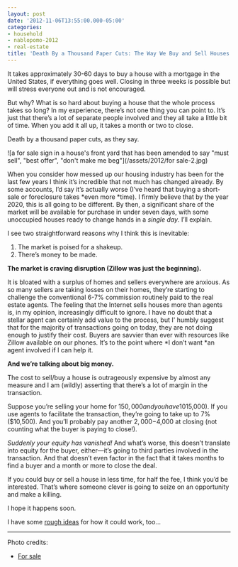 ```yaml
---
layout: post
date: '2012-11-06T13:55:00.000-05:00'
categories:
- household
- nablopomo-2012
- real-estate
title: 'Death By a Thousand Paper Cuts: The Way We Buy and Sell Houses Is Begging for Disruption'
---
```


It takes approximately 30-60 days to buy a house with a mortgage in the United States, if everything goes well. Closing in three weeks is 
possible but will stress everyone out and is not encouraged. 

But why? What is so hard about buying a house that the whole process takes so long? In my experience, there’s not one thing you can point to. It’s just that there’s a lot of separate people involved and they all take a little bit of time. When you add it all up, it takes a 
month or two to close.

Death by a thousand paper cuts, as they say.

![a for sale sign in a house's front yard that has been amended to say "must sell", "best offer", "don't make me beg"](/assets/2012/for sale-2.jpg)

When you consider how messed up our housing industry has been for the last few years I think it’s incredible that not much has changed 
already. By some accounts, I’d say it’s actually worse (I’ve heard that buying a short-sale or foreclosure takes *even more *time).
I firmly believe that by the year 2020, this is all going to be different. By then, a significant share of the market will be available for 
purchase in under seven days, with some unoccupied houses ready to change hands in a *single day*. I’ll explain.

I see two straightforward reasons why I think this is inevitable:

1. The market is poised for a shakeup.
2. There’s money to be made.

**The market is craving disruption (Zillow was just the beginning).** 

It is bloated with a surplus of homes and sellers everywhere are anxious. As so many sellers are taking losses on their homes, they’re starting to challenge the conventional 6-7% commission routinely paid 
to the real estate agents. The feeling that the Internet sells houses more than agents is, in my opinion, increasingly difficult to ignore.
I have no doubt that a stellar agent can certainly add value to the process, but I' humbly suggest that for the majority of transactions going on today, they are not doing enough to justify their cost. Buyers are savvier than ever with resources like Zillow available on our 
phones. It’s to the point where *I don’t want *an agent involved if I can help it.

**And we’re talking about big money.** 

The cost to sell/buy a house is outrageously expensive by almost any measure and I am (wildly) 
asserting that there’s a lot of margin in the transaction.

Suppose you’re selling your home for $150,000 and you have 10% in equity ($15,000). If you use agents to facilitate the transaction, they’re going to take up to 7% ($10,500). And you’ll probably pay another $2,000-$4,000 at closing (not counting what the buyer is paying to 
close!). 

*Suddenly your equity has vanished!* And what’s worse, this doesn’t translate into equity for the buyer, either—it’s going to third parties involved in the transaction. And that doesn’t even factor in the fact that it takes months to find a buyer and a month or more to close the 
deal.

If you could buy or sell a house in less time, for half the fee, I think you’d be interested. That’s where someone clever is going to seize 
on an opportunity and make a killing.

I hope it happens soon.

I have some [rough ideas](../../2012/11/how-buying-or-selling-house-in-single.html) for how it could work, too...

***

Photo credits:
* [For sale](http://www.bryantanalysts.com/2012/03/30/treasury-secretary-geithner-says-gses-should-consider-principal-reduction/)